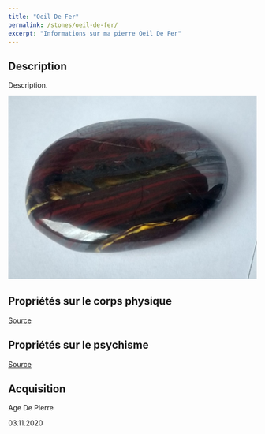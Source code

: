 ```yaml
---
title: "Oeil De Fer"
permalink: /stones/oeil-de-fer/
excerpt: "Informations sur ma pierre Oeil De Fer"
---
```


## Description
Description.

![Oeil De Fer](/images/stones/OeilDeFer_AgeDePierre_20201103.jpg "Oeil De Fer")

## Propriétés sur le corps physique


[Source](https://)


## Propriétés sur le psychisme


[Source](https://)

## Acquisition

Age De Pierre

03.11.2020
